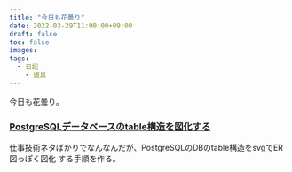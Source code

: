 ```yaml
---
title: "今日も花曇り"
date: 2022-03-29T11:00:00+09:00
draft: false
toc: false
images:
tags:
  - 日記
	- 道具
---
```


今日も花曇り。

### [PostgreSQLデータベースのtable構造を図化する](2902.md)

仕事技術ネタばかりでなんなんだが、PostgreSQLのDBのtable構造をsvgでER図っぽく図化
する手順を作る。


